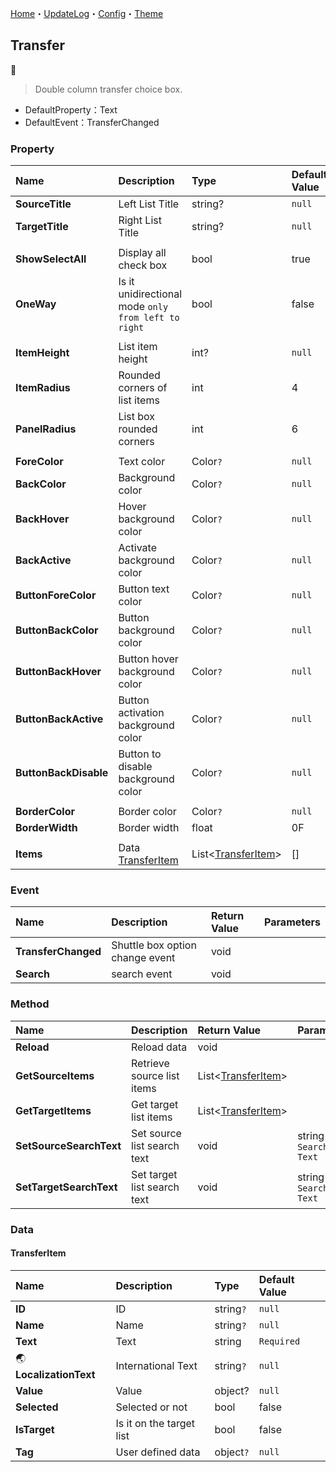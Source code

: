 [Home](../Home.md)・[UpdateLog](../UpdateLog.md)・[Config](../Config.md)・[Theme](../Theme.md)

## Transfer
👚

> Double column transfer choice box.

- DefaultProperty：Text
- DefaultEvent：TransferChanged

### Property

Name | Description | Type | Default Value |
:--|:--|:--|:--|
**SourceTitle** | Left List Title | string? | `null` |
**TargetTitle** | Right List Title | string? | `null` |
||||
**ShowSelectAll** | Display all check box | bool | true |
**OneWay** | Is it unidirectional mode `only from left to right` | bool | false |
||||
**ItemHeight** | List item height | int? | `null` |
**ItemRadius** | Rounded corners of list items | int | 4 |
**PanelRadius** | List box rounded corners | int | 6 |
||||
**ForeColor** | Text color | Color`?` | `null` |
**BackColor** | Background color | Color`?` | `null` |
**BackHover** | Hover background color | Color`?` | `null` |
**BackActive** | Activate background color | Color`?` | `null` |
**ButtonForeColor** | Button text color | Color`?` | `null` |
**ButtonBackColor** | Button background color | Color`?` | `null` |
**ButtonBackHover** | Button hover background color | Color`?` | `null` |
**ButtonBackActive** | Button activation background color | Color`?` | `null` |
**ButtonBackDisable** | Button to disable background color | Color`?` | `null` |
||||
**BorderColor** | Border color | Color`?` | `null` |
**BorderWidth** | Border width | float | 0F |
||||
**Items** | Data [TransferItem](#transferitem) | List<[TransferItem](#transferitem)> | [] |

### Event

Name | Description | Return Value | Parameters |
:--|:--|:--|:--|
**TransferChanged** | Shuttle box option change event | void |  |
**Search** | search event | void |  |

### Method

Name | Description | Return Value | Parameters |
:--|:--|:--|:--|
**Reload** | Reload data | void |  |
**GetSourceItems** | Retrieve source list items | List<[TransferItem](#transferitem)> |  |
**GetTargetItems** | Get target list items | List<[TransferItem](#transferitem)> |  |
**SetSourceSearchText** | Set source list search text | void | string text `Search Text` |
**SetTargetSearchText** | Set target list search text | void | string text `Search Text` |

### Data

#### TransferItem

Name | Description | Type | Default Value |
:--|:--|:--|:--|
**ID** | ID | string`?` | `null` |
**Name** | Name | string`?` | `null` |
**Text** | Text | string | `Required` |
🌏 **LocalizationText** | International Text | string`?` | `null` |
**Value** | Value | object? | `null` |
**Selected** | Selected or not | bool | false |
**IsTarget** | Is it on the target list | bool | false |
**Tag** | User defined data | object`?` | `null` |